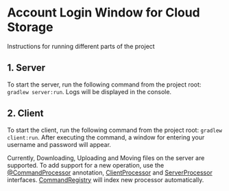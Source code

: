# Account Login Window for Cloud Storage

Instructions for running different parts of the project

## 1. Server

To start the server, run the following command from the project root: `gradlew server:run`. Logs will be displayed in the console.

## 2. Client

To start the client, run the following command from the project root: `gradlew client:run`. After executing the command, a window for entering your username and password will appear.

Currently, Downloading, Uploading and Moving files on the server are supported. To add support for a new operation, 
use the [@CommandProcessor](./common/src/main/java/com/ix8oio8xi/commands/CommandProcessor.java) annotation,
[ClientProcessor](./client/src/main/java/com/ix8oio8xi/client/commands/ClientProcessor.java) and 
[ServerProcessor](./server/src/main/java/com/ix8oio8xi/server/commands/ServerProcessor.java) interfaces. 
[CommandRegistry](./common/src/main/java/com/ix8oio8xi/commands/CommandRegistry.java) will index new processor 
automatically.